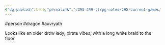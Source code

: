 ```yaml
---
{"dg-publish":true,"permalink":"/290-299-ttrpg-notes/295-current-games/11-weeping-city/wiki/person/idryth/"}
---
```



#person #dragon #auvryath 

 Looks like an older drow lady, pirate vibes, with a long white braid to the floor